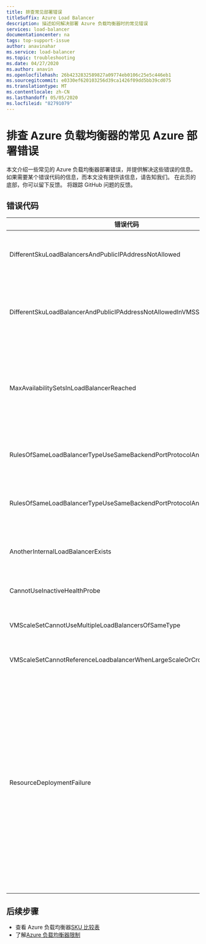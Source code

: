 ```yaml
---
title: 排查常见部署错误
titleSuffix: Azure Load Balancer
description: 描述如何解决部署 Azure 负载均衡器时的常见错误
services: load-balancer
documentationcenter: na
tags: top-support-issue
author: anavinahar
ms.service: load-balancer
ms.topic: troubleshooting
ms.date: 04/27/2020
ms.author: anavin
ms.openlocfilehash: 26b4232832589827a09774eb0106c25e5c446eb1
ms.sourcegitcommit: e0330ef620103256d39ca1426f09dd5bb39cd075
ms.translationtype: MT
ms.contentlocale: zh-CN
ms.lasthandoff: 05/05/2020
ms.locfileid: "82791079"
---
```

# <a name="troubleshoot-common-azure-deployment-errors-with-azure-load-balancer"></a>排查 Azure 负载均衡器的常见 Azure 部署错误

本文介绍一些常见的 Azure 负载均衡器部署错误，并提供解决这些错误的信息。 如果需要某个错误代码的信息，而本文没有提供该信息，请告知我们。 在此页的底部，你可以留下反馈。 将跟踪 GitHub 问题的反馈。

## <a name="error-codes"></a>错误代码

| 错误代码 | 详细信息和缓解措施 |
| ------- | ---------- |
|DifferentSkuLoadBalancersAndPublicIPAddressNotAllowed| 公共 IP SKU 和负载均衡器 SKU 必须匹配。 确保 Azure 负载均衡器和公共 IP Sku 匹配。 建议为生产工作负荷使用标准 SKU。 了解有关[sku 中的差异](./skus.md)的详细信息  |
|DifferentSkuLoadBalancerAndPublicIPAddressNotAllowedInVMSS | 当未指定 SKU 或未部署标准公共 Ip 时，虚拟机规模集默认为基本负载均衡器。 使用单个实例上的标准公共 Ip 重新部署虚拟机规模集，以确保在从 Azure 门户部署虚拟机规模集时选择标准负载均衡器或只选择标准 LB。 |
|MaxAvailabilitySetsInLoadBalancerReached | 负载均衡器的后端池最多可包含150个可用性集。 如果没有为后端池中的 Vm 显式定义可用性集，则每个虚拟机都将进入其各自的可用性集。 因此，部署150独立 Vm 将意味着它会有150个可用性集，从而达到限制。 你可以部署可用性集，并将更多 Vm 添加到其中作为一种解决方法。 |
|RulesOfSameLoadBalancerTypeUseSameBackendPortProtocolAndIPConfig| 对于给定的负载均衡器类型（内部、公用），不能有多个规则具有同一虚拟机规模集引用的相同后端端口和协议。 更新规则以更改此重复规则创建。 |
|RulesOfSameLoadBalancerTypeUseSameBackendPortProtocolAndVmssIPConfig| 对于给定的负载均衡器类型（内部、公用），不能有多个规则具有同一虚拟机规模集引用的相同后端端口和协议。 更新规则参数以更改此重复规则创建。 |
|AnotherInternalLoadBalancerExists| 在负载均衡器后端，只能有一个类型为 "内部引用" 的负载均衡器用于同一组 Vm/网络接口。 更新部署，确保只创建一个相同类型的负载均衡器。 |
|CannotUseInactiveHealthProbe| 不能有未被配置为虚拟机规模集运行状况的任何规则使用的探测。 确保正在使用设置的探测。 |
|VMScaleSetCannotUseMultipleLoadBalancersOfSameType| 不能有多个相同类型的负载均衡器（内部、公共）。 最多可以有一个内部负载均衡器和一个公共负载均衡器。 |
|VMScaleSetCannotReferenceLoadbalancerWhenLargeScaleOrCrossAZ | 多位置组虚拟机规模集或跨可用性区域虚拟机规模集不支持基本负载均衡器。 改用标准负载均衡器。 |
|ResourceDeploymentFailure| 如果负载平衡器处于 "失败" 状态，请按照以下步骤操作，使其从 "失败" 状态恢复：<ol><li>中转到https://resources.azure.com，然后用你的 Azure 门户凭据进行登录。</li><li>选择 "**读/写**"。</li><li>在左侧展开 "**订阅**"，然后展开包含要更新的负载平衡器的订阅。</li><li>展开 " **ResourceGroups**"，然后展开包含要更新的负载均衡器的资源组。</li><li>选择 "**LoadBalancers**"，**然后选择要**更新的负载均衡器，LoadBalancer_1 "。 **LoadBalancer_1** > </li><li>在**LoadBalancer_1**显示页上，选择 "**获取** > **编辑**"。</li><li>将**ProvisioningState**值从 "**失败**" 更新为 "**成功**"。</li><li>选择“PUT” ****。</li></ol>|
|  |  |

## <a name="next-steps"></a>后续步骤

* 查看 Azure 负载均衡器[SKU 比较表](./skus.md)
* 了解[Azure 负载均衡器限制](https://docs.microsoft.com/azure/azure-resource-manager/management/azure-subscription-service-limits#load-balancer)
